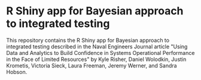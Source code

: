 # R Shiny app for Bayesian approach to integrated testing
This repository contains the R Shiny app for Bayesian approach to integrated testing described in the Naval Engineers Journal article "Using Data and Analytics to Build Confidence in Systems Operational Performance in the Face of Limited Resources" by Kyle Risher, Daniel Wolodkin, Justin Krometis, Victoria Sieck, Laura Freeman, Jeremy Werner, and Sandra Hobson.
